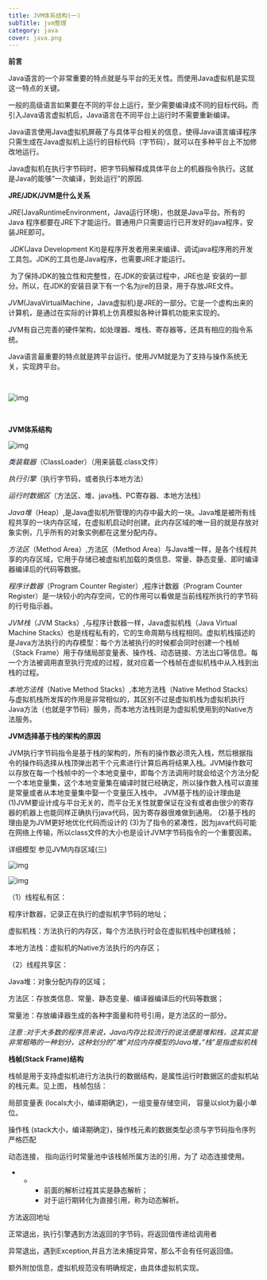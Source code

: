 ```yaml
---
title: JVM体系结构(一)
subTitle: jvm整理
category: java
cover: java.png
---
```


**前言**

​    Java语言的一个非常重要的特点就是与平台的无关性。而使用Java虚拟机是实现这一特点的关键。

​    一般的高级语言如果要在不同的平台上运行，至少需要编译成不同的目标代码。而引入Java语言虚拟机后，Java语言在不同平台上运行时不需要重新编译。

​    Java语言使用Java虚拟机屏蔽了与具体平台相关的信息，使得Java语言编译程序只需生成在Java虚拟机上运行的目标代码（字节码），就可以在多种平台上不加修改地运行。

​    Java虚拟机在执行字节码时，把字节码解释成具体平台上的机器指令执行。这就是Java的能够“一次编译，到处运行”的原因.

   

**JRE/JDK/JVM是什么关系**

​    *JRE*(JavaRuntimeEnvironment，Java运行环境)，也就是Java平台。所有的Java 程序都要在JRE下才能运行。普通用户只需要运行已开发好的java程序，安装JRE即可。



​    *JDK*(Java Development Kit)是程序开发者用来来编译、调试java程序用的开发工具包。JDK的工具也是Java程序，也需要JRE才能运行。

​    为了保持JDK的独立性和完整性，在JDK的安装过程中，JRE也是 安装的一部分。所以，在JDK的安装目录下有一个名为jre的目录，用于存放JRE文件。



​    *JVM*(JavaVirtualMachine，Java虚拟机)是JRE的一部分。它是一个虚构出来的计算机，是通过在实际的计算机上仿真模拟各种计算机功能来实现的。

​    JVM有自己完善的硬件架构，如处理器、堆栈、寄存器等，还具有相应的指令系统。

​    Java语言最重要的特点就是跨平台运行。使用JVM就是为了支持与操作系统无关，实现跨平台。

​    

![img](/jdk.jpeg)

​    

**JVM体系结构**



![img](/jvm.png)

*类装载器*（ClassLoader）（用来装载.class文件）



*执行引擎*（执行字节码，或者执行本地方法）



*运行时数据区*（方法区、堆、java栈、PC寄存器、本地方法栈）



*Java堆*（Heap）,是Java虚拟机所管理的内存中最大的一块。Java堆是被所有线程共享的一块内存区域，在虚拟机启动时创建。此内存区域的唯一目的就是存放对象实例，几乎所有的对象实例都在这里分配内存。



*方法区*（Method Area）,方法区（Method Area）与Java堆一样，是各个线程共享的内存区域，它用于存储已被虚拟机加载的类信息、常量、静态变量、即时编译器编译后的代码等数据。



*程序计数器*（Program Counter Register）,程序计数器（Program Counter Register）是一块较小的内存空间，它的作用可以看做是当前线程所执行的字节码的行号指示器。



*JVM栈*（JVM Stacks）,与程序计数器一样，Java虚拟机栈（Java Virtual Machine Stacks）也是线程私有的，它的生命周期与线程相同。虚拟机栈描述的是Java方法执行的内存模型：每个方法被执行的时候都会同时创建一个栈帧（Stack Frame）用于存储局部变量表、操作栈、动态链接、方法出口等信息。每一个方法被调用直至执行完成的过程，就对应着一个栈帧在虚拟机栈中从入栈到出栈的过程。



*本地方法栈*（Native Method Stacks）,本地方法栈（Native Method Stacks）与虚拟机栈所发挥的作用是非常相似的，其区别不过是虚拟机栈为虚拟机执行Java方法（也就是字节码）服务，而本地方法栈则是为虚拟机使用到的Native方法服务。



**JVM选择基于栈的架构的原因**

  JVM执行字节码指令是基于栈的架构的，所有的操作数必须先入栈，然后根据指令的操作码选择从栈顶弹出若干个元素进行计算后再将结果入栈。JVM操作数可以存放在每一个栈帧中的一个本地变量中，即每个方法调用时就会给这个方法分配一个本地变量集，这个本地变量集在编译时就已经确定，所以操作数入栈可以直接是常量或者从本地变量集中娶一个变量压入栈中。   JVM基于栈的设计理由是   (1)JVM要设计成与平台无关的，而平台无关性就要保证在没有或者由很少的寄存器的机器上也能同样正确执行java代码，因为寄存器很难做到通用。   (2)基于栈的理由是为JVM更好地优化代码而设计的   (3)为了指令的紧凑性，因为java代码可能在网络上传输，所以class文件的大小也是设计JVM字节码指令的一个重要因素。





详细模型 参见JVM内存区域(三)



![img](/jvm-1.png)



![img](/jvm-2.png)



（1）线程私有区：

程序计数器，记录正在执行的虚拟机字节码的地址；

虚拟机栈：方法执行的内存区，每个方法执行时会在虚拟机栈中创建栈帧；

本地方法栈：虚拟机的Native方法执行的内存区；

（2）线程共享区：

Java堆：对象分配内存的区域；

方法区：存放类信息、常量、静态变量、编译器编译后的代码等数据；

常量池：存放编译器生成的各种字面量和符号引用，是方法区的一部分。



*注意 :对于大多数的程序员来说，Java内存比较流行的说法便是堆和栈，这其实是非常粗略的一种划分，这种划分的”堆”对应内存模型的Java堆，”栈”是指虚拟机栈*



**栈帧(Stack Frame)结构**

栈帧是用于支持虚拟机进行方法执行的数据结构，是属性运行时数据区的虚拟机站的栈元素。见上图， 栈帧包括：

局部变量表  (locals大小，编译期确定)，一组变量存储空间， 容量以slot为最小单位。

操作栈  (stack大小，编译期确定)，操作栈元素的数据类型必须与字节码指令序列严格匹配

动态连接， 指向运行时常量池中该栈帧所属方法的引用，为了 动态连接使用。

- - - 前面的解析过程其实是静态解析；
    - 对于运行期转化为直接引用，称为动态解析。

方法返回地址

正常退出，执行引擎遇到方法返回的字节码，将返回值传递给调用者

异常退出，遇到Exception,并且方法未捕捉异常，那么不会有任何返回值。

额外附加信息，虚拟机规范没有明确规定，由具体虚拟机实现。




